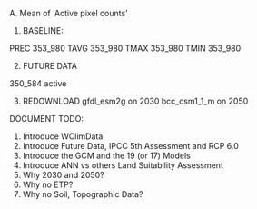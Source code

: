 
A. Mean of 'Active pixel counts'

1. BASELINE:

<!-- DRY  XXX -->
PREC 353_980
TAVG 353_980
TMAX 353_980
TMIN 353_980


2. FUTURE DATA

350_584 active 


3. REDOWNLOAD
gfdl_esm2g on 2030
bcc_csm1_1_m on 2050


DOCUMENT TODO:
1. Introduce WClimData
2. Introduce Future Data, IPCC 5th Assessment and RCP 6.0
3. Introduce the GCM and the 19 (or 17) Models
4. Introduce ANN vs others Land Suitability Assessment
5. Why 2030 and 2050?
6. Why no ETP?
7. Why no Soil, Topographic Data?


